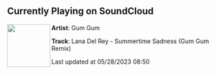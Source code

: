 ## Currently Playing on SoundCloud

[<img align="left" width="100" src="https://i1.sndcdn.com/artworks-o6xkVzcyD7z0GeyG-3XnXng-t500x500.jpg">](https://soundcloud.com/gumgumworld/summertime-sadness-gumgum)

**Artist**: Gum Gum 

**Track**: Lana Del Rey - Summertime Sadness (Gum Gum Remix)

Last updated at 05/28/2023 08:50
